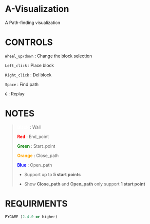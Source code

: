 # A-Visualization

A Path-finding visualization

# CONTROLS
`Wheel_up/down` : Change the block selection

`Left_click` : Place block

`Right_click` : Del block 

`Space` : Find path

`G` : Replay

# NOTES

><span style="color:white"> **Black** </span> : Wall
> 
><span style="color: Red"> **Red** </span> : End_point
>
> <span style="color: Green"> **Green** </span> : Start_point
>
> <span style="color: Orange"> **Orange** </span> : Close_path
>
> <span style="color: Blue"> **Blue** </span> : Open_path
>
>  + Support up to **5 start points**
> 
>  + Show **Close_path** and **Open_path** only support **1 start point**

# REQUIRMENTS
```PYTHON
PYGAME (2.4.0 or higher)
```

